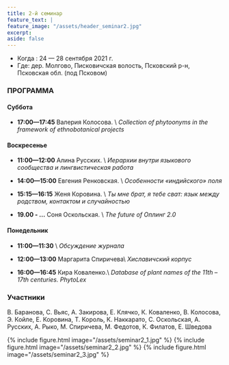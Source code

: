 ```yaml
---
title: 2-й семинар
feature_text: |
feature_image: "/assets/header_seminar2.jpg"
excerpt: 
aside: false
---
```


- Когда : 24 — 28 сентября 2021 г.  
- Где: дер. Молгово, Писковичская волость, Псковский р-н, Псковская обл. (под Псковом)

### ПРОГРАММА

#### Суббота
- **17:00—17:45** Валерия Колосова. \\
*Collection of phytoonyms in the framework of ethnobotanical projects*

#### Воскресенье
- **11:00—12:00** Алина Русских. \\
*Иерархии внутри языкового сообщества и лингвистическая работа*

- **14:00—15:00** Евгения Ренковская. \\
*Особенности «индийского» поля*

- **15:15—16:15** Женя Коровина. \\
*Ты мне брат, я тебе сват: язык между родством, контактом и случайностью*

- **19.00 - ...** Соня Оскольская. \\
*The future of Оплинг 2.0*

#### Понедельник
- **11:00—11:30** \\
*Обсуждение журнала*

- **12:00—13:00** Маргарита Спиричева\\
*Хиславичский корпус*

- **16:00—16:45** Кира Коваленко.\\
*Database of plant names of the 11th – 17th centuries. PhytoLex*

### Участники

В. Баранова, С. Вьяс, А. Закирова, Е. Клячко, К. Коваленко, В. Колосова,  Э. Койле, Е. Коровина, Т. Король, К. Наккарато, С. Оскольская, А. Русских, А. Рыко, М. Спиричева, М. Федотов, К. Филатов, Е. Шведова

{% include figure.html image="/assets/seminar2_1.jpg" %}
{% include figure.html image="/assets/seminar2_2.jpg" %}
{% include figure.html image="/assets/seminar2_3.jpg" %}